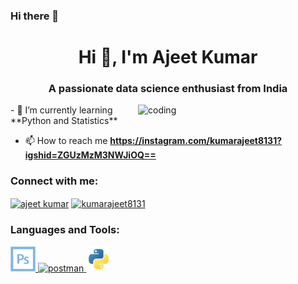 ### Hi there 👋

<h1 align="center">Hi 👋, I'm Ajeet Kumar</h1>
<h3 align="center">A passionate data science enthusiast from India</h3>
<img align="right" alt="coding" width="300" hight="800" src="https://user-images.githubusercontent.com/31332352/119162644-9ec37580-ba28-11eb-8e73-b76149197a1e.gif">
- 🌱 I’m currently learning **Python and Statistics**

- 📫 How to reach me **https://instagram.com/kumarajeet8131?igshid=ZGUzMzM3NWJiOQ==**

<h3 align="left">Connect with me:</h3>
<p align="left">
<a href="https://linkedin.com/in/ajeet kumar" target="blank"><img align="center" src="https://raw.githubusercontent.com/rahuldkjain/github-profile-readme-generator/master/src/images/icons/Social/linked-in-alt.svg" alt="ajeet kumar" height="30" width="40" /></a>
<a href="https://instagram.com/kumarajeet8131" target="blank"><img align="center" src="https://raw.githubusercontent.com/rahuldkjain/github-profile-readme-generator/master/src/images/icons/Social/instagram.svg" alt="kumarajeet8131" height="30" width="40" /></a>
</p>

<h3 align="left">Languages and Tools:</h3>
<p align="left"> <a href="https://www.photoshop.com/en" target="_blank" rel="noreferrer"> <img src="https://raw.githubusercontent.com/devicons/devicon/master/icons/photoshop/photoshop-line.svg" alt="photoshop" width="40" height="40"/> </a> <a href="https://postman.com" target="_blank" rel="noreferrer"> <img src="https://www.vectorlogo.zone/logos/getpostman/getpostman-icon.svg" alt="postman" width="40" height="40"/> </a> <a href="https://www.python.org" target="_blank" rel="noreferrer"> <img src="https://raw.githubusercontent.com/devicons/devicon/master/icons/python/python-original.svg" alt="python" width="40" height="40"/> </a> </p>
